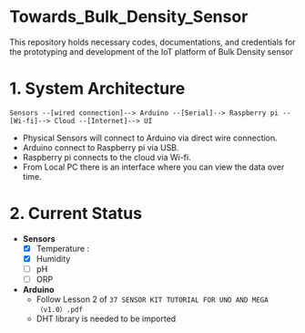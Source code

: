 # Towards_Bulk_Density_Sensor
This repository holds necessary codes, documentations, and credentials for the prototyping and development of the IoT platform of Bulk Density sensor

# 1. System Architecture
```
Sensors --[wired connection]--> Arduino --[Serial]--> Raspberry pi --[Wi-fi]--> Cloud --[Internet]--> UI
```
- Physical Sensors will connect  to Arduino via direct wire connection.  
- Arduino connect to Raspberry pi via USB. 
- Raspberry pi connects to the cloud via Wi-fi. 
- From Local PC there is an interface where you can view the data over time. 

# 2. Current Status

- __Sensors__ 
  - [x] Temperature : 
  - [x] Humidity 
  - [ ] pH
  - [ ] ORP

- __Arduino__
  - Follow Lesson 2 of `37 SENSOR KIT TUTORIAL FOR UNO AND MEGA（v1.0）.pdf`
  - DHT library is needed to be imported 
 



